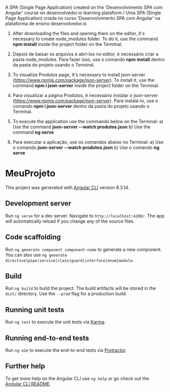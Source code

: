 A SPA (Single Page Application) created on the 'Desenvolvimento SPA com Angular' course on desenvolvedor.io learning plataform / Uma SPA (Single Page Application) criada no curso 'Desenvolvimento SPA com Angular' na plataforma de ensino desenvolvedor.io

1) After downloading the files and opening them on the editor, it's necessary to create node_modules folder. To do it, use the command <strong>npm install</strong> inside the project folder on the Terminal.
1) Depois de baixar os arquivos e abrí-los no editor, é necessário criar a pasta node_modules. Para fazer isso, use o comando <strong>npm install</strong> dentro da pasta do projeto usando o Terminal. 

2) To visualize Produtos page, it's necessary to install json-server (https://www.npmjs.com/package/json-server). To install it, use the command <strong>npm i json-server</strong> inside the project folder on the Terminal. 
2) Para visualizar a página Produtos, é necessário instalar o json-server (https://www.npmjs.com/package/json-server). Para instalá-lo, use o comando <strong>npm i json-server</strong> dentro da pasta do projeto usando o Terminal. 

3) To execute the application use the commands below on the Terminal:
  a) Use the command <strong>json-server --watch produtos.json</strong>
  b) Use the command <strong>ng serve</strong>
3) Para executar a aplicação, use os comandos abaixo no Terminal:
  a) Use o comando <strong>json-server --watch produtos.json</strong>
  b) Use o comando <strong>ng serve</strong>


# MeuProjeto

This project was generated with [Angular CLI](https://github.com/angular/angular-cli) version 8.3.14.

## Development server

Run `ng serve` for a dev server. Navigate to `http://localhost:4200/`. The app will automatically reload if you change any of the source files.

## Code scaffolding

Run `ng generate component component-name` to generate a new component. You can also use `ng generate directive|pipe|service|class|guard|interface|enum|module`.

## Build

Run `ng build` to build the project. The build artifacts will be stored in the `dist/` directory. Use the `--prod` flag for a production build.

## Running unit tests

Run `ng test` to execute the unit tests via [Karma](https://karma-runner.github.io).

## Running end-to-end tests

Run `ng e2e` to execute the end-to-end tests via [Protractor](http://www.protractortest.org/).

## Further help

To get more help on the Angular CLI use `ng help` or go check out the [Angular CLI README](https://github.com/angular/angular-cli/blob/master/README.md).
